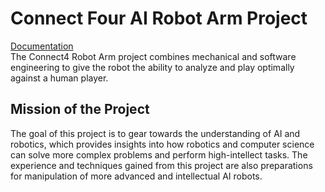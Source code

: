 # Connect Four AI Robot Arm Project
[Documentation](https://sites.google.com/view/connectfour-ai-robot/home?authuser=1)  
The Connect4 Robot Arm project combines mechanical and software engineering to give the robot the ability to  analyze and play optimally against a human player.
## Mission of the Project
The goal of this project is to gear towards the understanding of AI and robotics, 
which provides insights into how robotics and computer science can solve more complex problems and perform high-intellect tasks. 
The experience and techniques gained from this project are also preparations for manipulation of more advanced and intellectual AI robots.
